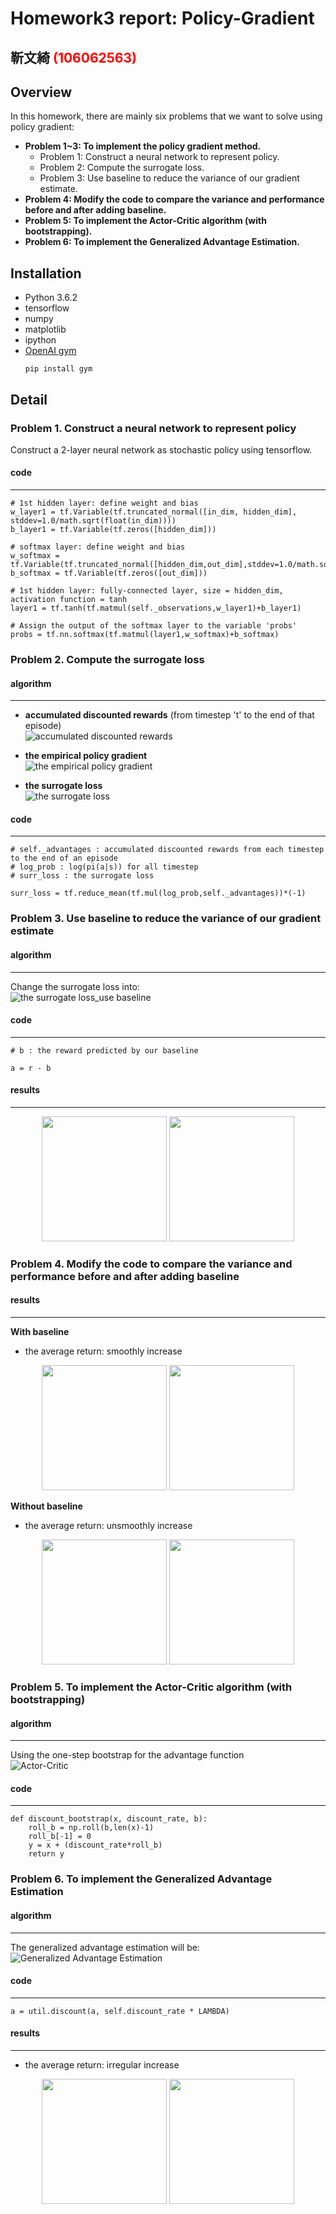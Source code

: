 # Homework3 report: Policy-Gradient 
## 靳文綺 <span style="color:red">(106062563)</span>

## Overview
In this homework, there are mainly six problems that we want to solve using policy gradient:
* <b>Problem 1~3: To implement the policy gradient method.</b> 
	* Problem 1: Construct a neural network to represent policy. 
	* Problem 2: Compute the surrogate loss. 
	* Problem 3: Use baseline to reduce the variance of our gradient estimate.
* <b>Problem 4: Modify the code to compare the variance and performance before and after adding baseline.</b>
* <b>Problem 5: To implement the Actor-Critic algorithm (with bootstrapping).</b>
* <b>Problem 6: To implement the Generalized Advantage Estimation.</b>


## Installation
* Python 3.6.2
* tensorflow
* numpy
* matplotlib
* ipython
* [OpenAI gym](https://github.com/openai/gym)
	```
	pip install gym
	```
	
	
## Detail
### Problem 1. Construct a neural network to represent policy
Construct a 2-layer neural network as stochastic policy using tensorflow.

#### code
---
```
# 1st hidden layer: define weight and bias 
w_layer1 = tf.Variable(tf.truncated_normal([in_dim, hidden_dim], stddev=1.0/math.sqrt(float(in_dim))))
b_layer1 = tf.Variable(tf.zeros([hidden_dim]))

# softmax layer: define weight and bias  
w_softmax = tf.Variable(tf.truncated_normal([hidden_dim,out_dim],stddev=1.0/math.sqrt(float(hidden_dim))))
b_softmax = tf.Variable(tf.zeros([out_dim]))

# 1st hidden layer: fully-connected layer, size = hidden_dim, activation function = tanh
layer1 = tf.tanh(tf.matmul(self._observations,w_layer1)+b_layer1)

# Assign the output of the softmax layer to the variable 'probs'
probs = tf.nn.softmax(tf.matmul(layer1,w_softmax)+b_softmax)
```


### Problem 2. Compute the surrogate loss
#### algorithm
---
* <b>accumulated discounted rewards</b> (from timestep 't' to the end of that episode) <br/>
![accumulated discounted rewards](accumulated_discounted_rewards.png)

* <b>the empirical policy gradient</b>  <br/>
![the empirical policy gradient](the_empirical_policy_gradient.png)

* <b>the surrogate loss</b>  <br/>
![the surrogate loss](the_surrogate_loss.png)

#### code
---
```
# self._advantages : accumulated discounted rewards from each timestep to the end of an episode
# log_prob : log(pi(a|s)) for all timestep
# surr_loss : the surrogate loss

surr_loss = tf.reduce_mean(tf.mul(log_prob,self._advantages))*(-1)
```


### Problem 3. Use baseline to reduce the variance of our gradient estimate
#### algorithm
---
Change the surrogate loss into: <br/>
![the surrogate loss_use baseline](the_surrogate_loss_use_baseline.png)

#### code
---
```
# b : the reward predicted by our baseline

a = r - b
```

#### results
---
<div align="center">
<img src = "Q3_average return.png" height="200px">
<img src = "Q3_average return.png" height="200px">
</div>


### Problem 4. Modify the code to compare the variance and performance before and after adding baseline
#### results
---
<b> With baseline </b>
* the average return: smoothly increase

<div align="center">
<img src = "Q3_loss.png" height="200px">
<img src = "Q3_average return.png" height="200px">
</div>

<b> Without baseline </b>
* the average return: unsmoothly increase

<div align="center">
<img src = "Q4_loss.png" height="200px">
<img src = "Q4_average return.png" height="200px">
</div>


### Problem 5. To implement the Actor-Critic algorithm (with bootstrapping)
#### algorithm
---
Using the one-step bootstrap for the advantage function <br/>
![Actor-Critic](Actor-Critic.png)

#### code
---
```
def discount_bootstrap(x, discount_rate, b):
	roll_b = np.roll(b,len(x)-1)
	roll_b[-1] = 0
	y = x + (discount_rate*roll_b)
	return y
```


### Problem 6. To implement the Generalized Advantage Estimation
#### algorithm
---
The generalized advantage estimation will be: <br/>
![Generalized Advantage Estimation](Generalized_Advantage_Estimation.png)

#### code
---
```
a = util.discount(a, self.discount_rate * LAMBDA)
```

#### results
---
* the average return: irregular increase
<div align="center">
<img src = "Q6_loss.png" height="200px">
<img src = "Q6_average return.png" height="200px">
</div>